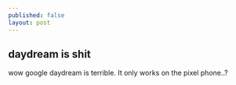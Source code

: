 ```yaml
---
published: false
layout: post
---
```

## daydream is shit

wow google daydream is terrible. It only works on the pixel phone..?
